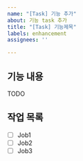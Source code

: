```yaml
---
name: "[Task] 기능 추가"
about: 기능 task 추가
title: "[Task] 기능제목"
labels: enhancement
assignees: ''

---
```


## 기능 내용
TODO

## 작업 목록
- [ ] Job1
- [ ] Job2
- [ ] Job3
